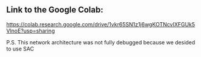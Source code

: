 ## Link to the Google Colab:

https://colab.research.google.com/drive/1vkr65SN1z1j6wgKOTNcvIXFGUk5VlnoE?usp=sharing

P.S. This network architecture was not fully debugged because we desided to use SAC